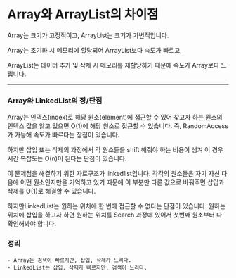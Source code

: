 # Array와 ArrayList의 차이점

Array는 크기가 고정적이고, ArrayList는 크기가 가변적입니다.

Array는 초기화 시 메모리에 할당되어 ArrayList보다 속도가 빠르고,

ArrayList는 데이터 추가 및 삭제 시 메모리를 재할당하기 때문에 속도가 Array보다 느립니다.

---

### Array와 LinkedList의 장/단점

Array는 인덱스(index)로 해당 원소(element)에 접근할 수 있어 찾고자 하는 원소의 인덱스 값을 알고 있으면 O(1)에 해당 원소로 접근할 수 있습니다. 즉, RandomAccess가 가능해 속도가 빠르다는 장점이 있습니다.

하지만 삽입 또는 삭제의 과정에서 각 원소들을 shift 해줘야 하는 비용이 생겨 이 경우 시간 복잡도는 O(n)이 된다는 단점이 있습니다.

이 문제점을 해결하기 위한 자료구조가 linkedlist입니다. 각각의 원소들은 자기 자신 다음에 어떤 원소인지만을 기억하고 있기 때문에 이 부분만 다른 값으로 바꿔주면 삽입과 삭제를 O(1)로 해결할 수 있습니다.

하지만LinkedList는 원하는 위치에 한 번에 접근할 수 없다는 단점이 있습니다. 원하는 위치에 삽입을 하고자 하면 원하는 위치를 Search 과정에 있어서 첫번째 원소부터 다 확인해봐야 합니다.

### 정리
````
- Array는 검색이 빠르지만, 삽입, 삭제가 느리다.
- LinkedList는 삽입, 삭제가 빠르지만, 검색이 느리다.
````